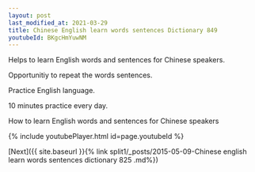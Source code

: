 ```yaml
---
layout: post
last_modified_at: 2021-03-29
title: Chinese English learn words sentences Dictionary 849 
youtubeId: BKgcHmYuwNM
---
```

 
 
Helps to learn English words and sentences for Chinese speakers.

Opportunitiy to repeat the words sentences. 

Practice English language. 
 
10 minutes practice every day. 
 
How to learn English words and sentences for Chinese speakers 
 
{% include youtubePlayer.html id=page.youtubeId %}
 
 
[Next]({{ site.baseurl }}{% link  split1/_posts/2015-05-09-Chinese english learn words sentences dictionary 825 .md%})
 
